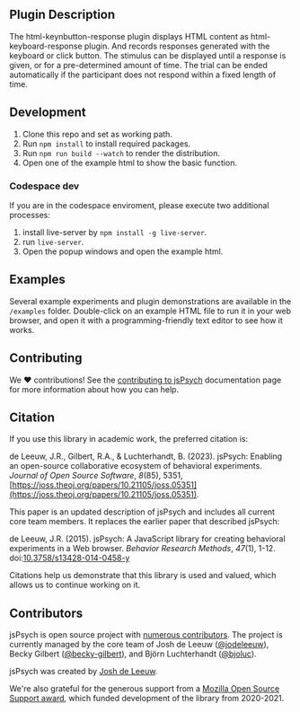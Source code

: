## Plugin Description

The html-keynbutton-response plugin displays HTML content as html-keyboard-response plugin. And records responses generated with the keyboard or click button. The stimulus can be displayed until a response is given, or for a pre-determined amount of time. The trial can be ended automatically if the participant does not respond within a fixed length of time.

## Development

1. Clone this repo and set as working path.
2. Run `npm install` to install required packages.
3. Run `npm run build --watch` to render the distribution.
4. Open one of the example html to show the basic function.

### Codespace dev

If you are in the codespace enviroment, please execute two additional processes:

1. install live-server by `npm install -g live-server`.
2. run `live-server`.
3. Open the popup windows and open the example html.

## Examples

Several example experiments and plugin demonstrations are available in the `/examples` folder.
Double-click on an example HTML file to run it in your web browser, and open it with a programming-friendly text editor to see how it works.

## Contributing

We ❤️ contributions!
See the [contributing to jsPsych](https://www.jspsych.org/latest/developers/contributing/) documentation page for more information about how you can help.

## Citation

If you use this library in academic work, the preferred citation is:

de Leeuw, J.R., Gilbert, R.A., & Luchterhandt, B. (2023). jsPsych: Enabling an open-source collaborative ecosystem of behavioral experiments. *Journal of Open Source Software*, *8*(85), 5351, [https://joss.theoj.org/papers/10.21105/joss.05351](https://joss.theoj.org/papers/10.21105/joss.05351).

This paper is an updated description of jsPsych and includes all current core team members. It replaces the earlier paper that described jsPsych:

de Leeuw, J.R. (2015). jsPsych: A JavaScript library for creating behavioral experiments in a Web browser. *Behavior Research Methods*, _47_(1), 1-12. doi:[10.3758/s13428-014-0458-y](http://link.springer.com/article/10.3758%2Fs13428-014-0458-y)

Citations help us demonstrate that this library is used and valued, which allows us to continue working on it.

## Contributors

jsPsych is open source project with [numerous contributors](https://github.com/jspsych/jsPsych/graphs/contributors).
The project is currently managed by the core team of Josh de Leeuw ([@jodeleeuw](https://github.com/jodeleeuw)), Becky Gilbert ([@becky-gilbert](https://github.com/becky-gilbert)), and Björn Luchterhandt ([@bjoluc](https://github.com/bjoluc)).

jsPsych was created by [Josh de Leeuw](http://www.twitter.com/joshdeleeuw).

We're also grateful for the generous support from a [Mozilla Open Source Support award](https://www.mozilla.org/en-US/moss/), which funded development of the library from 2020-2021.
